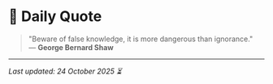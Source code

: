# 📜 Daily Quote

> "Beware of false knowledge, it is more dangerous than ignorance."  
> — **George Bernard Shaw**

---

_Last updated: 24 October 2025 ⏳_
